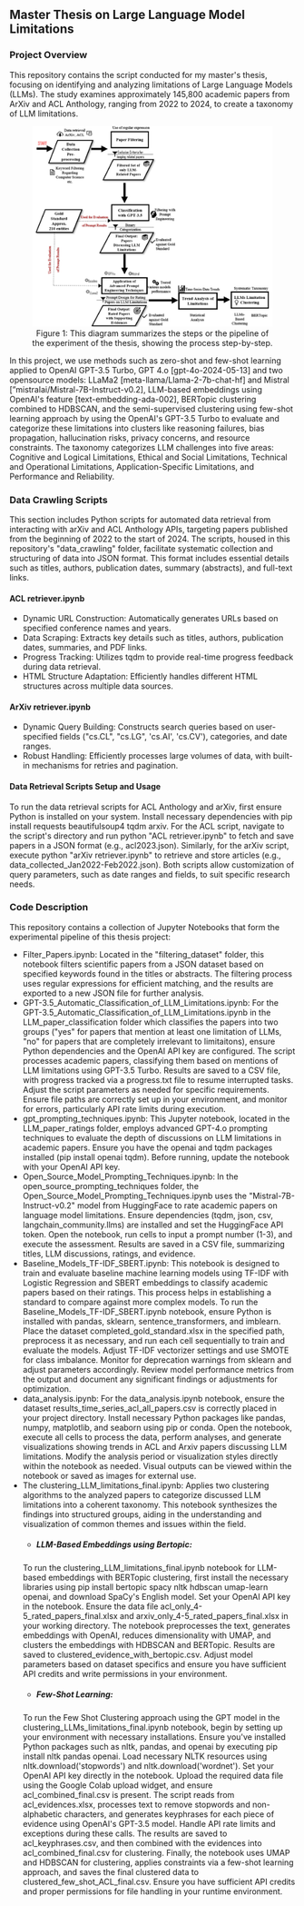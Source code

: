 ## Master Thesis on Large Language Model Limitations
### Project Overview
This repository contains the script conducted for my master's thesis, focusing on identifying and analyzing limitations of Large Language Models (LLMs). The study examines approximately 145,800 academic papers from ArXiv and ACL Anthology, ranging from 2022 to 2024, to create a taxonomy of LLM limitations.

<div align="center">
  <figure>
    <img src="/schema_thesis.png" alt="Pipeline Diagram" width="600">
    <figcaption>Figure 1: This diagram summarizes the steps or the pipeline of the experiment of the thesis, showing the process step-by-step.</figcaption>
  </figure>
</div>

In this project, we use methods such as zero-shot and few-shot learning applied to OpenAI GPT-3.5 Turbo, GPT 4.o [gpt-4o-2024-05-13] and two opensource models: LLaMa2 [meta-llama/Llama-2-7b-chat-hf] and Mistral [”mistralai/Mistral-7B-Instruct-v0.2], LLM-based embeddings using OpenAI's feature [text-embedding-ada-002], BERTopic clustering combined to HDBSCAN, and the semi-supervised clustering using few-shot learning approach by using the OpenAI's GPT-3.5 Turbo to evaluate and categorize these limitations into clusters like reasoning failures, bias propagation, hallucination risks, privacy concerns, and resource constraints.
The taxonomy categorizes LLM challenges into five areas: Cognitive and Logical Limitations, Ethical and Social Limitations, Technical and Operational Limitations, Application-Specific Limitations, and Performance and Reliability. 

### Data Crawling Scripts
This section includes Python scripts for automated data retrieval from interacting with arXiv and ACL Anthology APIs, targeting papers published from the beginning of 2022 to the start of 2024. The scripts, housed in this repository's "data_crawling" folder, facilitate systematic collection and structuring of data into JSON format. This format includes essential details such as titles, authors, publication dates, summary (abstracts), and full-text links.
#### ACL retriever.ipynb
- Dynamic URL Construction: Automatically generates URLs based on specified conference names and years.
- Data Scraping: Extracts key details such as titles, authors, publication dates, summaries, and PDF links.
- Progress Tracking: Utilizes tqdm to provide real-time progress feedback during data retrieval.
- HTML Structure Adaptation: Efficiently handles different HTML structures across multiple data sources.
#### ArXiv retriever.ipynb
- Dynamic Query Building: Constructs search queries based on user-specified fields ("cs.CL", "cs.LG", 'cs.AI', 'cs.CV'), categories, and date ranges.
- Robust Handling: Efficiently processes large volumes of data, with built-in mechanisms for retries and pagination.
#### Data Retrieval Scripts Setup and Usage
To run the data retrieval scripts for ACL Anthology and arXiv, first ensure Python is installed on your system. Install necessary dependencies with pip install requests beautifulsoup4 tqdm arxiv. For the ACL script, navigate to the script's directory and run python "ACL retriever.ipynb" to fetch and save papers in a JSON format (e.g., acl2023.json). Similarly, for the arXiv script, execute python "arXiv retriever.ipynb" to retrieve and store articles (e.g., data_collected_Jan2022-Feb2022.json). Both scripts allow customization of query parameters, such as date ranges and fields, to suit specific research needs.

### Code Description
This repository contains a collection of Jupyter Notebooks that form the experimental pipeline of this thesis project:

- Filter_Papers.ipynb: Located in the "filtering_dataset" folder, this notebook filters scientific papers from a JSON dataset based on specified keywords found in the titles or abstracts. The filtering process uses regular expressions for efficient matching, and the results are exported to a new JSON file for further analysis.
- GPT-3.5_Automatic_Classification_of_LLM_Limitations.ipynb: For the GPT-3.5_Automatic_Classification_of_LLM_Limitations.ipynb in the LLM_paper_classification folder which classifies the papers into two groups ("yes" for papers that mention at least one limitation of LLMs, "no" for papers that are completely irrelevant to limitaitons), ensure Python dependencies and the OpenAI API key are configured. The script processes academic papers, classifying them based on mentions of LLM limitations using GPT-3.5 Turbo. Results are saved to a CSV file, with progress tracked via a progress.txt file to resume interrupted tasks. Adjust the script parameters as needed for specific requirements. Ensure file paths are correctly set up in your environment, and monitor for errors, particularly API rate limits during execution.
- gpt_prompting_techniques.ipynb: This Jupyter notebook, located in the LLM_paper_ratings folder, employs advanced GPT-4.o prompting techniques to evaluate the depth of discussions on LLM limitations in academic papers. Ensure you have the openai and tqdm packages installed (pip install openai tqdm). Before running, update the notebook with your OpenAI API key.
- Open_Source_Model_Prompting_Techniques.ipynb: In the open_source_prompting_techniques folder, the Open_Source_Model_Prompting_Techniques.ipynb uses the "Mistral-7B-Instruct-v0.2" model from HuggingFace to rate academic papers on language model limitations. Ensure dependencies (tqdm, json, csv, langchain_community.llms) are installed and set the HuggingFace API token. Open the notebook, run cells to input a prompt number (1-3), and execute the assessment. Results are saved in a CSV file, summarizing titles, LLM discussions, ratings, and evidence.
- Baseline_Models_TF-IDF_SBERT.ipynb: This notebook is designed to train and evaluate baseline machine learning models using TF-IDF with Logistic Regression and SBERT embeddings to classify academic papers based on their ratings. This process helps in establishing a standard to compare against more complex models. To run the Baseline_Models_TF-IDF_SBERT.ipynb notebook, ensure Python is installed with pandas, sklearn, sentence_transformers, and imblearn. Place the dataset completed_gold_standard.xlsx in the specified path, preprocess it as necessary, and run each cell sequentially to train and evaluate the models. Adjust TF-IDF vectorizer settings and use SMOTE for class imbalance. Monitor for deprecation warnings from sklearn and adjust parameters accordingly. Review model performance metrics from the output and document any significant findings or adjustments for optimization.
- data_analysis.ipynb: For the data_analysis.ipynb notebook, ensure the dataset results_time_series_acl_all_papers.csv is correctly placed in your project directory. Install necessary Python packages like pandas, numpy, matplotlib, and seaborn using pip or conda. Open the notebook, execute all cells to process the data, perform analyses, and generate visualizations showing trends in ACL and Arxiv papers discussing LLM limitations. Modify the analysis period or visualization styles directly within the notebook as needed. Visual outputs can be viewed within the notebook or saved as images for external use.
- The clustering_LLM_limitations_final.ipynb: Applies two clustering algorithms to the analyzed papers to categorize discussed LLM limitations into a coherent taxonomy. This notebook synthesizes the findings into structured groups, aiding in the understanding and visualization of common themes and issues within the field.
  - ##### LLM-Based Embeddings using Bertopic: 
  To run the clustering_LLM_limitations_final.ipynb notebook for LLM-based embeddings with BERTopic clustering, first install the necessary libraries using pip install bertopic spacy nltk hdbscan umap-learn openai, and download SpaCy's English model. Set your OpenAI API key in the notebook. Ensure the data file acl_only_4-5_rated_papers_final.xlsx and arxiv_only_4-5_rated_papers_final.xlsx in your working directory. The notebook preprocesses the text, generates embeddings with OpenAI, reduces dimensionality with UMAP, and clusters the embeddings with HDBSCAN and BERTopic. Results are saved to clustered_evidence_with_bertopic.csv. Adjust model parameters based on dataset specifics and ensure you have sufficient API credits and write permissions in your environment.
  - ##### Few-Shot Learning:
  To run the Few Shot Clustering approach using the GPT model in the clustering_LLMs_limitations_final.ipynb notebook, begin by setting up your environment with necessary installations. Ensure you've installed Python packages such as nltk, pandas, and openai by executing pip install nltk pandas openai. Load necessary NLTK resources using nltk.download('stopwords') and nltk.download('wordnet'). Set your OpenAI API key directly in the notebook. Upload the required data file using the Google Colab upload widget, and ensure acl_combined_final.csv is present.
  The script reads from acl_evidences.xlsx, processes text to remove stopwords and non-alphabetic characters, and generates keyphrases for each piece of evidence using OpenAI's GPT-3.5 model. Handle API rate limits and exceptions during these calls. The results are saved to acl_keyphrases.csv, and then combined with the evidences into acl_combined_final.csv for clustering. Finally, the notebook uses UMAP and HDBSCAN for clustering, applies constraints via a few-shot learning approach, and saves the final clustered data to clustered_few_shot_ACL_final.csv. Ensure you have sufficient API credits and proper permissions for file handling in your runtime environment.








